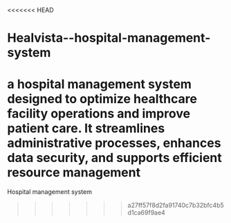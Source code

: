 <<<<<<< HEAD
# Healvista--hospital-management-system
 a hospital management system designed to optimize healthcare facility operations and improve patient care. It streamlines administrative processes, enhances data security, and supports efficient resource management
=======
Hospital management system
>>>>>>> a27ff57f8d2fa91740c7b32bfc4b5d1ca69f9ae4
